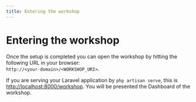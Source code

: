 ```yaml
---
title: Entering the workshop
---
```

# Entering the workshop
Once the setup is completed you can open the workshop by hitting the following URL in your browser:  
`http://<your-domain>/<WORKSHOP_URI>`.  

If you are serving your Laravel application by `php artisan serve`, this is
[http://localhost:8000/workshop](http://localhost:8000/workshop). 
You will be presented the Dashboard of the workshop.